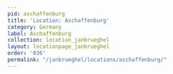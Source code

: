 ```yaml
---
pid: aschaffenburg
title: 'Location: Aschaffenburg'
category: Germany
label: Aschaffenburg
collection: location_janbrueghel
layout: locationpage_janbrueghel
order: '036'
permalink: "/janbrueghel/locations/aschaffenburg/"
---
```

